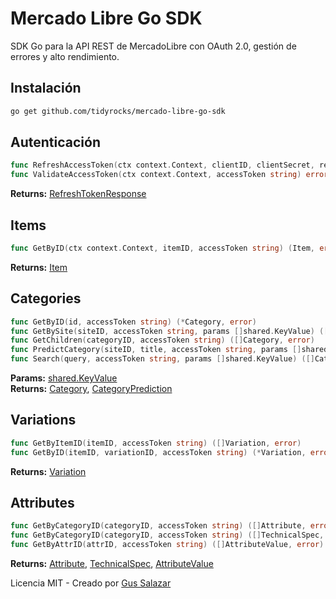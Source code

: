 # Mercado Libre Go SDK

SDK Go para la API REST de MercadoLibre con OAuth 2.0, gestión de errores y alto rendimiento.

## Instalación

```bash
go get github.com/tidyrocks/mercado-libre-go-sdk
```

## Autenticación

```go
func RefreshAccessToken(ctx context.Context, clientID, clientSecret, refreshToken string) (*RefreshTokenResponse, error)
func ValidateAccessToken(ctx context.Context, accessToken string) error
```

**Returns:** [RefreshTokenResponse](auth/types.go#L12)

## Items

```go
func GetByID(ctx context.Context, itemID, accessToken string) (Item, error)
```

**Returns:** [Item](items/types.go#L6)

## Categories

```go
func GetByID(id, accessToken string) (*Category, error)
func GetBySite(siteID, accessToken string, params []shared.KeyValue) ([]Category, error)
func GetChildren(categoryID, accessToken string) ([]Category, error)
func PredictCategory(siteID, title, accessToken string, params []shared.KeyValue) ([]CategoryPrediction, error)
func Search(query, accessToken string, params []shared.KeyValue) ([]Category, error)
```

**Params:** [shared.KeyValue](https://pkg.go.dev/gitlab.com/tidyrocks/tidy-go-common/shared#KeyValue)  
**Returns:** [Category](categories/types.go#L4), [CategoryPrediction](categories/types.go#L17)

## Variations

```go
func GetByItemID(itemID, accessToken string) ([]Variation, error)
func GetByID(itemID, variationID, accessToken string) (*Variation, error)
```

**Returns:** [Variation](variations/types.go#L6)

## Attributes

```go
func GetByCategoryID(categoryID, accessToken string) ([]Attribute, error)     // attrs
func GetByCategoryID(categoryID, accessToken string) ([]TechnicalSpec, error) // attr_groups  
func GetByAttrID(attrID, accessToken string) ([]AttributeValue, error)       // attr_values
```

**Returns:** [Attribute](attrs/types.go#L4), [TechnicalSpec](attr_groups/types.go#L4), [AttributeValue](attr_values/types.go#L4)

Licencia MIT - Creado por [Gus Salazar](https://www.linkedin.com/in/gussalazar/)

